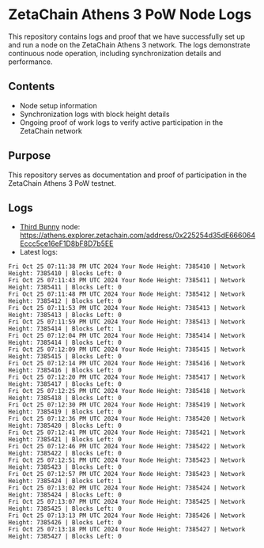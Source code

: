 # ZetaChain Athens 3 PoW Node Logs
This repository contains logs and proof that we have successfully set up and run a node on the ZetaChain Athens 3 network. The logs demonstrate continuous node operation, including synchronization details and performance.

## Contents
- Node setup information
- Synchronization logs with block height details
- Ongoing proof of work logs to verify active participation in the ZetaChain network

## Purpose
This repository serves as documentation and proof of participation in the ZetaChain Athens 3 PoW testnet.

## Logs

- [Third Bunny](https://thirdbunny.xyz/) node: https://athens.explorer.zetachain.com/address/0x225254d35dE666064Eccc5ce16eF1D8bF8D7b5EE
- Latest logs:
```
Fri Oct 25 07:11:38 PM UTC 2024 Your Node Height: 7385410 | Network Height: 7385410 | Blocks Left: 0
Fri Oct 25 07:11:43 PM UTC 2024 Your Node Height: 7385411 | Network Height: 7385411 | Blocks Left: 0
Fri Oct 25 07:11:48 PM UTC 2024 Your Node Height: 7385412 | Network Height: 7385412 | Blocks Left: 0
Fri Oct 25 07:11:53 PM UTC 2024 Your Node Height: 7385413 | Network Height: 7385413 | Blocks Left: 0
Fri Oct 25 07:11:59 PM UTC 2024 Your Node Height: 7385413 | Network Height: 7385414 | Blocks Left: 1
Fri Oct 25 07:12:04 PM UTC 2024 Your Node Height: 7385414 | Network Height: 7385414 | Blocks Left: 0
Fri Oct 25 07:12:09 PM UTC 2024 Your Node Height: 7385415 | Network Height: 7385415 | Blocks Left: 0
Fri Oct 25 07:12:14 PM UTC 2024 Your Node Height: 7385416 | Network Height: 7385416 | Blocks Left: 0
Fri Oct 25 07:12:20 PM UTC 2024 Your Node Height: 7385417 | Network Height: 7385417 | Blocks Left: 0
Fri Oct 25 07:12:25 PM UTC 2024 Your Node Height: 7385418 | Network Height: 7385418 | Blocks Left: 0
Fri Oct 25 07:12:30 PM UTC 2024 Your Node Height: 7385419 | Network Height: 7385419 | Blocks Left: 0
Fri Oct 25 07:12:36 PM UTC 2024 Your Node Height: 7385420 | Network Height: 7385420 | Blocks Left: 0
Fri Oct 25 07:12:41 PM UTC 2024 Your Node Height: 7385421 | Network Height: 7385421 | Blocks Left: 0
Fri Oct 25 07:12:46 PM UTC 2024 Your Node Height: 7385422 | Network Height: 7385422 | Blocks Left: 0
Fri Oct 25 07:12:51 PM UTC 2024 Your Node Height: 7385423 | Network Height: 7385423 | Blocks Left: 0
Fri Oct 25 07:12:57 PM UTC 2024 Your Node Height: 7385423 | Network Height: 7385424 | Blocks Left: 1
Fri Oct 25 07:13:02 PM UTC 2024 Your Node Height: 7385424 | Network Height: 7385424 | Blocks Left: 0
Fri Oct 25 07:13:07 PM UTC 2024 Your Node Height: 7385425 | Network Height: 7385425 | Blocks Left: 0
Fri Oct 25 07:13:13 PM UTC 2024 Your Node Height: 7385426 | Network Height: 7385426 | Blocks Left: 0
Fri Oct 25 07:13:18 PM UTC 2024 Your Node Height: 7385427 | Network Height: 7385427 | Blocks Left: 0
```
